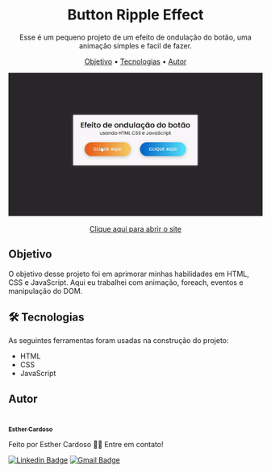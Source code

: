 <h1 align="center">Button Ripple Effect</h1>
<p align="center">Esse é um pequeno projeto de um efeito de ondulação do botão, uma animação simples e facil de fazer.</p>

<p align="center">
<a href="#objetivo">Objetivo</a> • <a href="#tecnologias">Tecnologias</a> • <a href="#autor">Autor</a>
</p>

<p align="center">
<img src="./button-effect.gif">
</p>

<p align="center">
<a href="https://esther-cardoso.github.io/Button-Ripple-Effect/">Clique aqui para abrir o site</a>
</p>

<h2 id="objetivo">Objetivo</h2>
<p>O objetivo desse projeto foi em aprimorar minhas habilidades em HTML, CSS e JavaScript. Aqui eu trabalhei com animação, foreach, eventos e manipulação do DOM.</p>

<h2 id="tecnologias">🛠 Tecnologias</h2>
As seguintes ferramentas foram usadas na construção do projeto:

- HTML
- CSS
- JavaScript

## Autor

<a href="https://www.instagram.com/_esther_cardoso/">
 <img src="https://avatars.githubusercontent.com/u/70102263?v=4" width="200px;" alt=""/>
 <br />
 <sub><b>Esther Cardoso</b></sub></a>

Feito por Esther Cardoso 👋🏽 Entre em contato!

[![Linkedin Badge](https://img.shields.io/badge/-Esther-blue?style=flat-square&logo=Linkedin&logoColor=white&link=https://www.linkedin.com/in/esther-cardoso/)](https://www.linkedin.com/in/esther-cardoso/)
[![Gmail Badge](https://img.shields.io/badge/-esthercardosofernandes@gmail.com-c14438?style=flat-square&logo=Gmail&logoColor=white&link=mailto:esthercardosofernandes.com)](mailto:esthercardosofernandes@gmail.com)